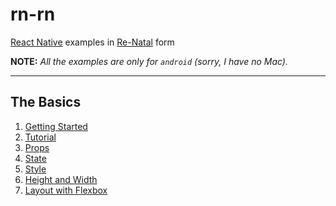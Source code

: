 rn-rn
=====

[React Native] examples in [Re-Natal] form

**NOTE:** _All the examples are only for `android` (sorry, I have no Mac)._

-------------------------------------------------------------------------------

The Basics
----------

1. [Getting Started]
2. [Tutorial]
3. [Props]
4. [State]
5. [Style]
6. [Height and Width]
7. [Layout with Flexbox]

[React Native]: https://facebook.github.io/react-native/docs/getting-started.html
[Re-Natal]: https://github.com/drapanjanas/re-natal
[Getting Started]: https://github.com/ejelome/rn-rn/tree/master/1-getting-started
[Tutorial]: https://github.com/ejelome/rn-rn/tree/master/2-tutorial/tutorial
[Props]: https://github.com/ejelome/rn-rn/tree/master/3-props/props
[State]: https://github.com/ejelome/rn-rn/tree/master/4-state/state
[Style]: https://github.com/ejelome/rn-rn/tree/master/5-style/style
[Height and Width]: https://github.com/ejelome/rn-rn/tree/master/6-height-and-width/height-and-width
[Layout with Flexbox]: https://github.com/ejelome/rn-rn/tree/master/7-layout-with-flexbox/layout-with-flexbox
